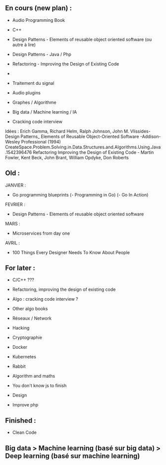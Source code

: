 ## En cours (new plan) :

- Audio Programming Book
- C++

- Design Patterns - Elements of reusable object oriented software (ou autre à lire)
- Design Patterns - Java / Php

- Refactoring - Improving the Design of Existing Code

-

- Traitement du signal
- Audio plugins
- Graphes / Algorithme
- Big data / Machine learning / IA
- Cracking code interview

Idées :
Erich Gamma, Richard Helm, Ralph Johnson, John M. Vlissides-Design Patterns_ Elements of Reusable Object-Oriented Software  -Addison-Wesley Professional (1994)
CreateSpace.Problem.Solving.in.Data.Structures.and.Algorithms.Using.Java.1542396476
Refactoring Improving the Design of Existing Code - Martin Fowler, Kent Beck, John Brant, William Opdyke, Don Roberts

## Old :

JANVIER :
- Go programming blueprints
(- Programming in Go)
(- Go In Action)

FEVRIER :
- Design Patterns - Elements of reusable object oriented software

MARS :
- Microservices from day one

AVRIL :
- 100 Things Every Designer Needs To Know About People

## For later :

- C/C++ ???
  
- Refactoring, improving the design of existing code

- Algo : cracking code interview ?
- Other algo books

- Réseaux / Network
- Hacking
- Cryptographie

- Docker
- Kubernetes
- Rabbit

- Algorithm and maths
- You don't know js to finish
- Design
- Improve php

## Finished :

- Clean Code

## Big data > Machine learning (basé sur big data) > Deep learning (basé sur machine learning)
